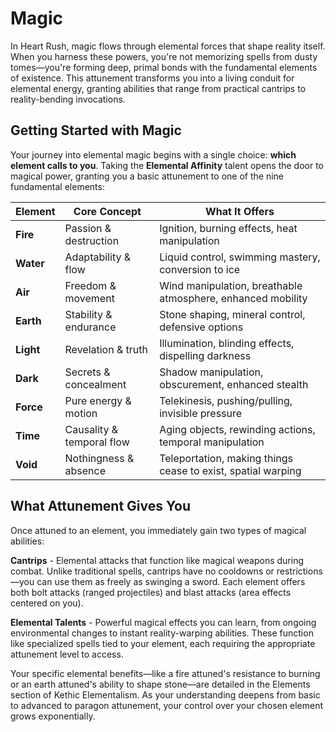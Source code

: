 # Magic

In Heart Rush, magic flows through elemental forces that shape reality itself. When you harness these powers, you're not memorizing spells from dusty tomes—you're forming deep, primal bonds with the fundamental elements of existence. This attunement transforms you into a living conduit for elemental energy, granting abilities that range from practical cantrips to reality-bending invocations.

## Getting Started with Magic

Your journey into elemental magic begins with a single choice: **which element calls to you**. Taking the **Elemental Affinity** talent opens the door to magical power, granting you a basic attunement to one of the nine fundamental elements:

| Element   | Core Concept              | What It Offers                                               |
| --------- | ------------------------- | ------------------------------------------------------------ |
| **Fire**  | Passion & destruction     | Ignition, burning effects, heat manipulation                 |
| **Water** | Adaptability & flow       | Liquid control, swimming mastery, conversion to ice          |
| **Air**   | Freedom & movement        | Wind manipulation, breathable atmosphere, enhanced mobility  |
| **Earth** | Stability & endurance     | Stone shaping, mineral control, defensive options            |
| **Light** | Revelation & truth        | Illumination, blinding effects, dispelling darkness          |
| **Dark**  | Secrets & concealment     | Shadow manipulation, obscurement, enhanced stealth           |
| **Force** | Pure energy & motion      | Telekinesis, pushing/pulling, invisible pressure             |
| **Time**  | Causality & temporal flow | Aging objects, rewinding actions, temporal manipulation      |
| **Void**  | Nothingness & absence     | Teleportation, making things cease to exist, spatial warping |

## What Attunement Gives You

Once attuned to an element, you immediately gain two types of magical abilities:

**Cantrips** - Elemental attacks that function like magical weapons during combat. Unlike traditional spells, cantrips have no cooldowns or restrictions—you can use them as freely as swinging a sword. Each element offers both bolt attacks (ranged projectiles) and blast attacks (area effects centered on you).

**Elemental Talents** - Powerful magical effects you can learn, from ongoing environmental changes to instant reality-warping abilities. These function like specialized spells tied to your element, each requiring the appropriate attunement level to access.

Your specific elemental benefits—like a fire attuned's resistance to burning or an earth attuned's ability to shape stone—are detailed in the Elements section of Kethic Elementalism. As your understanding deepens from basic to advanced to paragon attunement, your control over your chosen element grows exponentially.
